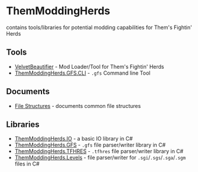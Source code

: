 # ThemModdingHerds

contains tools/libraries for potential modding capabilities for Them's Fightin' Herds

## Tools

- [VelvetBeautifier][velvet-beautifier-tool] - Mod Loader/Tool for Them's Fightin' Herds
- [ThemModdingHerds.GFS.CLI][gfs-cli-tool] - `.gfs` Command line Tool

## Documents

- [File Structures][file-structures-document] - documents common file structures

## Libraries

- [ThemModdingHerds.IO][io-library] - a basic IO library in C#
- [ThemModdingHerds.GFS][gfs-library] - `.gfs` file parser/writer library in C#
- [ThemModdingHerds.TFHRES][tfhres-library] - `.tfhres` file parser/writer library in C#
- [ThemModdingHerds.Levels][levels-library] - file parser/writer for `.sgi`/`.sgs`/`.sga`/`.sgm` files in C#

[io-library]: https://github.com/ThemModdingHerds/io
[gfs-library]: https://github.com/ThemModdingHerds/gfs
[tfhres-library]: https://github.com/ThemModdingHerds/tfhres
[velvet-beautifier-tool]: https://github.com/ThemModdingHerds/velvet-beautifier
[gfs-cli-tool]: https://github.com/ThemModdingHerds/gfs-cli
[file-structures-document]: https://github.com/ThemModdingHerds/file-structures
[levels-library]: https://github.com/ThemModdingHerds/levels
